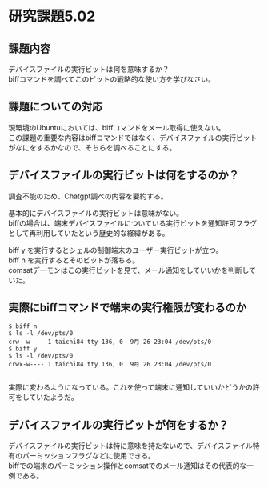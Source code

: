 # 研究課題5.02  
## 課題内容  
デバイスファイルの実行ビットは何を意味するか？  
biffコマンドを調べてこのビットの戦略的な使い方を学びなさい。  
  
## 課題についての対応  
現環境のUbuntuにおいては、biffコマンドをメール取得に使えない。  
この課題の重要な内容はbiffコマンドではなく、デバイスファイルの実行ビットがなにをするかなので、そちらを調べることにする。  
  
## デバイスファイルの実行ビットは何をするのか？  
調査不能のため、Chatgpt調べの内容を要約する。  
  
基本的にデバイスファイルの実行ビットは意味がない。  
biffの場合は、端末デバイスファイルについている実行ビットを通知許可フラグとして再利用していたという歴史的な経緯がある。  
  
biff y を実行するとシェルの制御端末のユーザー実行ビットが立つ。  
biff n を実行するとそのビットが落ちる。  
comsatデーモンはこの実行ビットを見て、メール通知をしていいかを判断していた。  
  
## 実際にbiffコマンドで端末の実行権限が変わるのか  
```  
$ biff n  
$ ls -l /dev/pts/0  
crw--w---- 1 taichi84 tty 136, 0  9月 26 23:04 /dev/pts/0  
$ biff y  
$ ls -l /dev/pts/0  
crwx-w---- 1 taichi84 tty 136, 0  9月 26 23:04 /dev/pts/0  
  
```  
  
実際に変わるようになっている。これを使って端末に通知していいかどうかの許可をしていたようだ。  
  
## デバイスファイルの実行ビットが何をするか？  
デバイスファイルの実行ビットは特に意味を持たないので、デバイスファイル特有のパーミッションフラグなどに使用できる。  
biffでの端末のパーミッション操作とcomsatでのメール通知はその代表的な一例である。  
  
